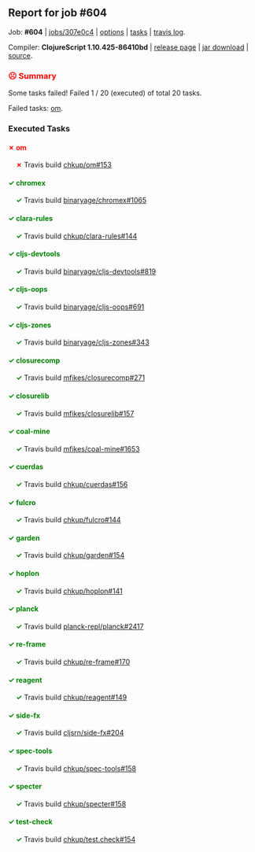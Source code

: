 ## Report for job #604

Job: **#604** | [jobs/307e0c4](https://github.com/cljs-oss/canary/commit/307e0c4335b0a83878cb0ff8217815968b3b2c63) | [options](options.edn) | [tasks](tasks.edn) | [travis log](https://travis-ci.org/cljs-oss/canary/builds/437405143).

Compiler: **ClojureScript 1.10.425-86410bd** | [release page](https://github.com/cljs-oss/canary/releases/tag/r1.10.425-86410bd) | [jar download](https://github.com/cljs-oss/canary/releases/download/r1.10.425-86410bd/clojurescript-1.10.425-86410bd.jar) | [source](https://github.com/mfikes/clojurescript/commit/86410bd01e88aa6fca7c3be211694f474059fde5).

### <b style='color:red'>☹ Summary</b>

Some tasks failed! Failed 1 / 20 (executed) of total 20 tasks.

Failed tasks: [om](#-om).

### Executed Tasks

#### <b style='color:red'>&#x2717; om</b>
&nbsp;&nbsp;&nbsp;&nbsp;<b style='color:red'>&#x2717;</b> Travis build [chkup/om#153](https://travis-ci.org/chkup/om/builds/437406613)<br>

#### <b style='color:green'>&#x2713; chromex</b>
&nbsp;&nbsp;&nbsp;&nbsp;<b style='color:green'>&#x2713;</b> Travis build [binaryage/chromex#1065](https://travis-ci.org/binaryage/chromex/builds/437406550)<br>

#### <b style='color:green'>&#x2713; clara-rules</b>
&nbsp;&nbsp;&nbsp;&nbsp;<b style='color:green'>&#x2713;</b> Travis build [chkup/clara-rules#144](https://travis-ci.org/chkup/clara-rules/builds/437406552)<br>

#### <b style='color:green'>&#x2713; cljs-devtools</b>
&nbsp;&nbsp;&nbsp;&nbsp;<b style='color:green'>&#x2713;</b> Travis build [binaryage/cljs-devtools#819](https://travis-ci.org/binaryage/cljs-devtools/builds/437406563)<br>

#### <b style='color:green'>&#x2713; cljs-oops</b>
&nbsp;&nbsp;&nbsp;&nbsp;<b style='color:green'>&#x2713;</b> Travis build [binaryage/cljs-oops#691](https://travis-ci.org/binaryage/cljs-oops/builds/437406569)<br>

#### <b style='color:green'>&#x2713; cljs-zones</b>
&nbsp;&nbsp;&nbsp;&nbsp;<b style='color:green'>&#x2713;</b> Travis build [binaryage/cljs-zones#343](https://travis-ci.org/binaryage/cljs-zones/builds/437406575)<br>

#### <b style='color:green'>&#x2713; closurecomp</b>
&nbsp;&nbsp;&nbsp;&nbsp;<b style='color:green'>&#x2713;</b> Travis build [mfikes/closurecomp#271](https://travis-ci.org/mfikes/closurecomp/builds/437406581)<br>

#### <b style='color:green'>&#x2713; closurelib</b>
&nbsp;&nbsp;&nbsp;&nbsp;<b style='color:green'>&#x2713;</b> Travis build [mfikes/closurelib#157](https://travis-ci.org/mfikes/closurelib/builds/437406585)<br>

#### <b style='color:green'>&#x2713; coal-mine</b>
&nbsp;&nbsp;&nbsp;&nbsp;<b style='color:green'>&#x2713;</b> Travis build [mfikes/coal-mine#1653](https://travis-ci.org/mfikes/coal-mine/builds/437406587)<br>

#### <b style='color:green'>&#x2713; cuerdas</b>
&nbsp;&nbsp;&nbsp;&nbsp;<b style='color:green'>&#x2713;</b> Travis build [chkup/cuerdas#156](https://travis-ci.org/chkup/cuerdas/builds/437406597)<br>

#### <b style='color:green'>&#x2713; fulcro</b>
&nbsp;&nbsp;&nbsp;&nbsp;<b style='color:green'>&#x2713;</b> Travis build [chkup/fulcro#144](https://travis-ci.org/chkup/fulcro/builds/437406599)<br>

#### <b style='color:green'>&#x2713; garden</b>
&nbsp;&nbsp;&nbsp;&nbsp;<b style='color:green'>&#x2713;</b> Travis build [chkup/garden#154](https://travis-ci.org/chkup/garden/builds/437406601)<br>

#### <b style='color:green'>&#x2713; hoplon</b>
&nbsp;&nbsp;&nbsp;&nbsp;<b style='color:green'>&#x2713;</b> Travis build [chkup/hoplon#141](https://travis-ci.org/chkup/hoplon/builds/437406605)<br>

#### <b style='color:green'>&#x2713; planck</b>
&nbsp;&nbsp;&nbsp;&nbsp;<b style='color:green'>&#x2713;</b> Travis build [planck-repl/planck#2417](https://travis-ci.org/planck-repl/planck/builds/437406693)<br>

#### <b style='color:green'>&#x2713; re-frame</b>
&nbsp;&nbsp;&nbsp;&nbsp;<b style='color:green'>&#x2713;</b> Travis build [chkup/re-frame#170](https://travis-ci.org/chkup/re-frame/builds/437406654)<br>

#### <b style='color:green'>&#x2713; reagent</b>
&nbsp;&nbsp;&nbsp;&nbsp;<b style='color:green'>&#x2713;</b> Travis build [chkup/reagent#149](https://travis-ci.org/chkup/reagent/builds/437406685)<br>

#### <b style='color:green'>&#x2713; side-fx</b>
&nbsp;&nbsp;&nbsp;&nbsp;<b style='color:green'>&#x2713;</b> Travis build [cljsrn/side-fx#204](https://travis-ci.org/cljsrn/side-fx/builds/437406622)<br>

#### <b style='color:green'>&#x2713; spec-tools</b>
&nbsp;&nbsp;&nbsp;&nbsp;<b style='color:green'>&#x2713;</b> Travis build [chkup/spec-tools#158](https://travis-ci.org/chkup/spec-tools/builds/437406642)<br>

#### <b style='color:green'>&#x2713; specter</b>
&nbsp;&nbsp;&nbsp;&nbsp;<b style='color:green'>&#x2713;</b> Travis build [chkup/specter#158](https://travis-ci.org/chkup/specter/builds/437406630)<br>

#### <b style='color:green'>&#x2713; test-check</b>
&nbsp;&nbsp;&nbsp;&nbsp;<b style='color:green'>&#x2713;</b> Travis build [chkup/test.check#154](https://travis-ci.org/chkup/test.check/builds/437406689)<br>